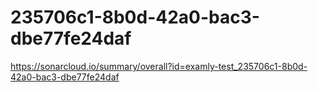 # 235706c1-8b0d-42a0-bac3-dbe77fe24daf
https://sonarcloud.io/summary/overall?id=examly-test_235706c1-8b0d-42a0-bac3-dbe77fe24daf
